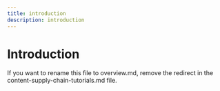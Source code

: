 ```yaml
---
title: introduction
description: introduction
---
```

# Introduction

If you want to rename this file to overview.md, remove the redirect in the content-supply-chain-tutorials.md file.

